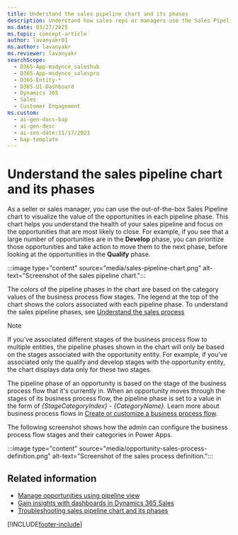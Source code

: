 ```yaml
---
title: Understand the sales pipeline chart and its phases
description: Understand how sales reps or managers use the Sales Pipeline chart to visualize revenue for an opportunity.
ms.date: 03/27/2025
ms.topic: concept-article
author: lavanyakr01
ms.author: lavanyakr
ms.reviewer: lavanyakr
searchScope:
  - D365-App-msdynce_saleshub
  - D365-App-msdynce_salespro
  - D365-Entity-*
  - D365-UI-Dashboard
  - Dynamics 365
  - Sales
  - Customer Engagement
ms.custom:
  - ai-gen-docs-bap
  - ai-gen-desc
  - ai-seo-date:11/17/2023
  - bap-template
---
```

# Understand the sales pipeline chart and its phases

As a seller or sales manager, you can use the out-of-the-box Sales Pipeline chart to visualize the value of the opportunities in each pipeline phase. This chart helps you understand the health of your sales pipeline and focus on the opportunities that are most likely to close. For example, if you see that a large number of opportunities are in the **Develop** phase, you can prioritize those opportunities and take action to move them to the next phase, before looking at the opportunities in the **Qualify** phase. 

:::image type="content" source="media/sales-pipeline-chart.png" alt-text="Screenshot of the sales pipeline chart.":::

The colors of the pipeline phases in the chart are based on the category values of the business process flow stages. The legend at the top of the chart shows the colors associated with each pipeline phase. To understand the sales pipeline phases, see [Understand the sales process](nurture-sales-from-lead-order-sales.md)

> [!NOTE]
> If you've associated different stages of the business process flow to multiple entities, the pipeline phases shown in the chart will only be based on the stages associated with the opportunity entity. For example, if you've associated only the qualify and develop stages with the opportunity entity, the chart displays data only for these two stages.

The pipeline phase of an opportunity is based on the stage of the business process flow that it's currently in. When an opportunity moves through the stages of its business process flow, the pipeline phase is set to a value in the form of _{StageCategoryIndex} - {CategoryName}_. Learn more about business process flows in [Create or customize a business process flow](customize-business-process-flows.md).

The following screenshot shows how the admin can configure the business process flow stages and their categories in Power Apps.

:::image type="content" source="media/opportunity-sales-process-definition.png" alt-text="Screenshot of the sales process definition.":::

## Related information

- [Manage opportunities using pipeline view](use-opportunity-pipeline-view.md)  
- [Gain insights with dashboards in Dynamics 365 Sales](dashboards.md)  
- [Troubleshooting sales pipeline chart and its phases](/troubleshoot/dynamics-365/sales/troubleshoot-sales-pipeline-issues)

[!INCLUDE[footer-include](../includes/footer-banner.md)]
